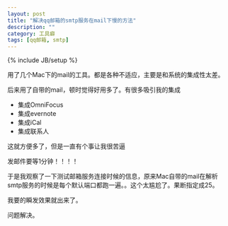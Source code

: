 ```yaml
---
layout: post
title: "解决qq邮箱的smtp服务在mail下慢的方法"
description: ""
category: 工具癖
tags: [qq邮箱, smtp]
---
```

{% include JB/setup %}

用了几个Mac下的mail的工具。都是各种不适应，主要是和系统的集成性太差。

后来用了自带的mail，顿时觉得好用多了。有很多吸引我的集成

+ 集成OmniFocus
+ 集成evernote
+ 集成iCal
+ 集成联系人

这就方便多了，但是一直有个事让我很苦逼

发邮件要等1分钟！！！！

于是我观察了一下测试邮箱服务连接时候的信息，原来Mac自带的mail在解析smtp服务的时候是每个默认端口都跑一遍。。这个太尴尬了。果断指定成25。

我要的瞬发效果就出来了。

问题解决。